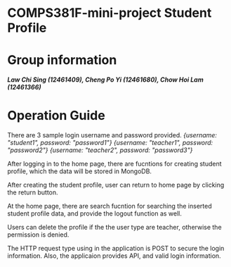 # COMPS381F-mini-project Student Profile

# Group information 
***Law Chi Sing (12461409), Cheng Po Yi (12461680), Chow Hoi Lam (12461366)***

# Operation Guide

There are 3 sample login username and password provided.
_{username: "student1", password: "password1"}_
_{username: "teacher1", password: "password2"}_
_{username: "teacher2", password: "password3"}_

After logging in to the home page, there are fucntions for creating student profile, which the data will be stored in MongoDB.

After creating the student profile, user can return to home page by clicking the return button.

At the home page, there are search fucntion for searching the inserted student profile data, and provide the logout function as well.

Users can delete the profile if the the user type are teacher, otherwise the permission is denied.

The HTTP request type using in the application is POST to secure the login information.
Also, the applicaion provides API, and valid login information.
